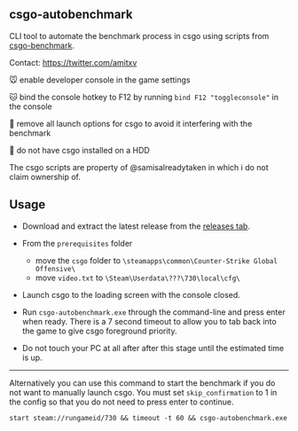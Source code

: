 ## csgo-autobenchmark

CLI tool to automate the benchmark process in csgo using scripts from [csgo-benchmark](https://github.com/samisalreadytaken/csgo-benchmark).

Contact: https://twitter.com/amitxv

🐭 enable developer console in the game settings

🐱 bind the console hotkey to F12 by running ``bind F12 "toggleconsole"`` in the console

🐰 remove all launch options for csgo to avoid it interfering with the benchmark

🐶 do not have csgo installed on a HDD

The csgo scripts are property of @samisalreadytaken in which i do not claim ownership of.

## Usage

- Download and extract the latest release from the [releases tab](https://github.com/amitxv/csgo-autobenchmark/releases).

- From the ``prerequisites`` folder
    - move the ``csgo`` folder to ``\steamapps\common\Counter-Strike Global Offensive\``
    - move ``video.txt`` to ``\Steam\Userdata\???\730\local\cfg\``

- Launch csgo to the loading screen with the console closed.

- Run ``csgo-autobenchmark.exe`` through the command-line and press enter when ready. There is a 7 second timeout to allow you to tab back into the game to give csgo foreground priority.

- Do not touch your PC at all after after this stage until the estimated time is up.

---

Alternatively you can use this command to start the benchmark if you do not want to manually launch csgo. You must set ``skip_confirmation`` to 1 in the config so that you do not need to press enter to continue.
```
start steam://rungameid/730 && timeout -t 60 && csgo-autobenchmark.exe
```

